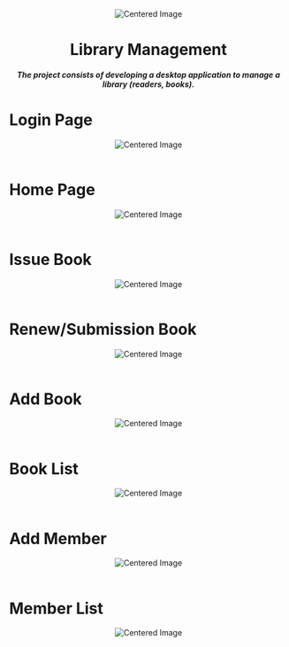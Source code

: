 <div align="center">
    <img src="https://static01.nyt.com/images/2020/10/18/multimedia/18sp-ourfuture-libraries/18sp-ourfuture-libraries-mediumSquareAt3X.gif" alt="Centered Image">
</div>
<h1 align="center">Library Management</h1>
<h5 align="center">The project consists of developing a desktop application to manage a library (readers, books).</h5>

<h1 align="left">Login Page</h1>
<div align="center">
    <img src="https://user-images.githubusercontent.com/105887782/263555125-44e4b0b7-8d70-4804-a227-a1ec7caab4ea.png" alt="Centered Image">
</div>
<br>
<h1 align="left">Home Page</h1>
<div align="center">
    <img src="https://user-images.githubusercontent.com/105887782/263555123-50a32572-6eef-4ba6-a8de-5f0208598299.png" alt="Centered Image">
</div>
<br>
<h1 align="left">Issue Book</h1>
<div align="center">
    <img src="https://user-images.githubusercontent.com/105887782/263555122-75bc1651-14b1-4ab1-8caf-3681dd5f8d3f.png" alt="Centered Image">
</div>
<br>
<h1 align="left">Renew/Submission Book</h1>
<div align="center">
    <img src="https://user-images.githubusercontent.com/105887782/263555120-4733f990-bfb6-4d1b-9629-a7fd3c38b7ad.png" alt="Centered Image">
</div>
<br>
<h1 align="left">Add Book</h1>
<div align="center">
    <img src="https://user-images.githubusercontent.com/105887782/263555117-4d7bc129-ba9b-4826-aacd-17c486d76a1a.png" alt="Centered Image">
</div>
<br>
<h1 align="left">Book List</h1>
<div align="center">
    <img src="https://user-images.githubusercontent.com/105887782/263555114-473ef26c-33e7-4476-a71d-aadd27342491.png" alt="Centered Image">
</div>
<br>
<h1 align="left">Add Member</h1>
<div align="center">
    <img src="https://user-images.githubusercontent.com/105887782/263555116-630aeab0-8263-4efb-8ca3-36e81f4e69b1.png" alt="Centered Image">
</div>
<br>
<h1 align="left">Member List</h1>
<div align="center">
    <img src="https://user-images.githubusercontent.com/105887782/263555115-eb436875-d341-4566-ba7f-ccef8eb7aebe.png" alt="Centered Image">
</div>
